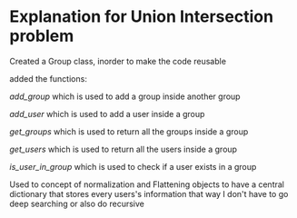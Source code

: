# Explanation for Union Intersection problem 

Created a Group class, inorder to make the code reusable 

added the functions: 

*add_group* which is used to add a group inside another group 

*add_user* which is used to add a user inside a group

*get_groups* which is used to return all the groups inside a group

*get_users* which is used to return all the users inside a group 

*is_user_in_group* which is used to check if a user exists in a group 

Used to concept of normalization and Flattening objects to have a central dictionary that stores every users's information that way I don't have to go deep searching or also do recursive 



